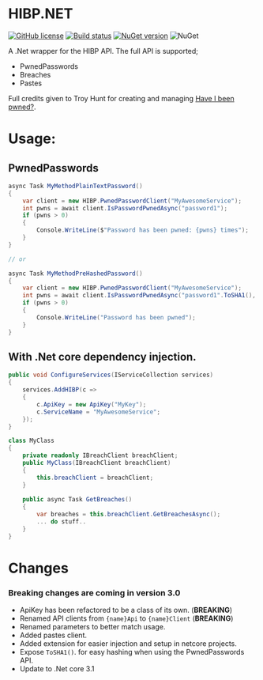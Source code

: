 # HIBP.NET
[![GitHub license](https://img.shields.io/github/license/VisualBean/HIBP.NET.svg)](https://github.com/VisualBean/HIBP.NET/blob/master/LICENSE) [![Build status](https://ci.appveyor.com/api/projects/status/6hhatdf7gw60thgn?svg=true)](https://ci.appveyor.com/project/alexintime/hibp-net) [![NuGet version](https://badge.fury.io/nu/HIBP.NET.svg)](https://badge.fury.io/nu/HIBP.NET)
![NuGet](https://img.shields.io/nuget/dt/HIBP.NET.svg)


A .Net wrapper for the HIBP API.
The full API is supported;
 * PwnedPasswords
 * Breaches
 * Pastes


Full credits given to Troy Hunt for creating and managing [Have I been pwned?](https://haveibeenpwned.com).

Usage:
===
## PwnedPasswords
```csharp 
async Task MyMethodPlainTextPassword()
{
    var client = new HIBP.PwnedPasswordClient("MyAwesomeService");
    int pwns = await client.IsPasswordPwnedAsync("password1");
    if (pwns > 0)
    {
        Console.WriteLine($"Password has been pwned: {pwns} times");
    }
}

// or

async Task MyMethodPreHashedPassword()
{
    var client = new HIBP.PwnedPasswordClient("MyAwesomeService");
    int pwns = await client.IsPasswordPwnedAsync("password1".ToSHA1(), isHash: true);
    if (pwns > 0)
    {
        Console.WriteLine("Password has been pwned");
    }
}

```

## With .Net core dependency injection.
```csharp
public void ConfigureServices(IServiceCollection services)
{
    services.AddHIBP(c =>
    {
        c.ApiKey = new ApiKey("MyKey");
        c.ServiceName = "MyAwesomeService";
    });
}

class MyClass
{
    private readonly IBreachClient breachClient;
    public MyClass(IBreachClient breachClient)
    {
        this.breachClient = breachClient;
    }
    
    public async Task GetBreaches()
    {
        var breaches = this.breachClient.GetBreachesAsync();
        ... do stuff..
    }
}
```


Changes
===
### Breaking changes are coming in version 3.0
 * ApiKey has been refactored to be a class of its own. (**BREAKING**)
 * Renamed API clients from `{name}Api` to `{name}Client` (**BREAKING**)
 * Renamed parameters to better match usage.
 * Added pastes client. 
 * Added extension for easier injection and setup in netcore projects.
 * Expose `ToSHA1()`. for easy hashing when using the PwnedPasswords API.
 * Update to .Net core 3.1

